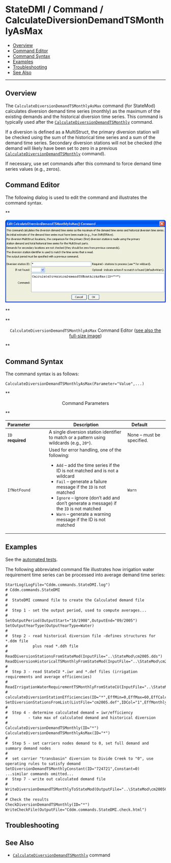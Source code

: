 # StateDMI / Command / CalculateDiversionDemandTSMonthlyAsMax #

* [Overview](#overview)
* [Command Editor](#command-editor)
* [Command Syntax](#command-syntax)
* [Examples](#examples)
* [Troubleshooting](#troubleshooting)
* [See Also](#see-also)

-------------------------

## Overview ##

The `CalculateDiversionDemandTSMonthlyAsMax` command (for StateMod) 
calculates diversion demand time series (monthly) as the maximum of the
existing demands and the historical diversion time series.
This command is typically used after the
[`CalculateDiversionDemandTSMonthly`](../CalculateDiversionDemandTSMonthly/CalculateDiversionDemandTSMonthly.md) command.

If a diversion is defined as a MultiStruct,
the primary diversion station will be checked using the sum of the
historical time series and a sum of the demand time series.
Secondary diversion stations will not be checked (the demand will likely
have been set to zero in a previous
[`CalculateDiversionDemandTSMonthly`](../CalculateDiversionDemandTSMonthly/CalculateDiversionDemandTSMonthly.md) command).

If necessary, use set commands after this command to force demand time series values (e.g., zeros).

## Command Editor ##

The following dialog is used to edit the command and illustrates the command syntax.

**<p style="text-align: center;">
![CalculateDiversionDemandTSMonthlyAsMax](CalculateDiversionDemandTSMonthlyAsMax.png)
</p>**

**<p style="text-align: center;">
`CalculateDiversionDemandTSMonthlyAsMax` Command Editor (<a href="../CalculateDiversionDemandTSMonthlyAsMax.png">see also the full-size image</a>)
</p>**

## Command Syntax ##

The command syntax is as follows:

```text
CalculateDiversionDemandTSMonthlyAsMax(Parameter="Value",...)
```
**<p style="text-align: center;">
Command Parameters
</p>**

| **Parameter**&nbsp;&nbsp;&nbsp;&nbsp;&nbsp;&nbsp;&nbsp;&nbsp;&nbsp;&nbsp;&nbsp;&nbsp; | **Description** | **Default**&nbsp;&nbsp;&nbsp;&nbsp;&nbsp;&nbsp;&nbsp;&nbsp;&nbsp;&nbsp; |
| --------------|-----------------|----------------- |
| `ID`<br>**required**| A single diversion station identifier to match or a pattern using wildcards (e.g., `20*`). | None – must be specified. |
| `IfNotFound` | Used for error handling, one of the following:<ul><li>`Add` – add the time series if the ID is not matched and is not a wildcard</li><li>`Fail` – generate a failure message if the `ID` is not matched</li><li>`Ignore` – ignore (don’t add and don’t generate a message) if the `ID` is not matched</li><li>`Warn` – generate a warning message if the ID is not matched</li></ul> | `Warn` |

## Examples ##

See the [automated tests](https://github.com/OpenCDSS/cdss-app-statedmi-test/tree/master/test/regression/commands/CalculateDiversionDemandTSMonthlyAsMax).

The following abbreviated command file illustrates how irrigation water requirement
time series can be processed into average demand time series:

```
StartLog(LogFile="Cddm.commands.StateDMI.log")
# Cddm.commands.StateDMI
#
#  StateDMI command file to create the Calculated demand file
#
#  Step 1 - set the output period, used to compute averages...
#
SetOutputPeriod(OutputStart="10/1908",OutputEnd="09/2005")
SetOutputYearType(OutputYearType=Water)
#
#  Step 2 - read historical diversion file -defines structures for *.ddm file
#           plus read *.ddh file
#
ReadDiversionStationsFromStateMod(InputFile="..\StateMod\cm2005.dds")
ReadDiversionHistoricalTSMonthlyFromStateMod(InputFile="..\StateMod\cm2005.ddh")
#
#  Step 3 - read StateCU *.iwr and *.def files (irrigation requirements and average efficiencies)
#
ReadIrrigationWaterRequirementTSMonthlyFromStateCU(InputFile="..\StateMod\cm2005.iwr")
# calculateDiversionStationEfficiencies(ID="*",EffMin=0,EffMax=60,EffCalcStart=10/1974,EffCalcEnd=9/2004,LEZeroInAverage=False)
SetDiversionStationsFromList(ListFile="cm2005.def",IDCol="1",EffMonthlyCol="2",Delim="Space",MergeDelim=True)
#
#  Step 4 - determine calculated demand = iwr/efficiency
#         - take max of calculated demand and historical diversion
#
CalculateDiversionDemandTSMonthly(ID="*")
CalculateDiversionDemandTSMonthlyAsMax(ID="*")
#
#  Step 5 - set carriers nodes demand to 0, set full demand and summary demand nodes
#
#  set carrier "transbasin" diversion to Divide Creek to "0", use operating rules to satisfy demand
SetDiversionDemandTSMonthlyConstant(ID="724721",Constant=0)
...similar commands omitted...
#  Step 7 - write out calculated demand file
#
WriteDiversionDemandTSMonthlyToStateMod(OutputFile="..\StateMod\cm2005C.ddm")
#
# Check the results
CheckDiversionDemandTSMonthly(ID="*")
WriteCheckFile(OutputFile="Cddm.commands.StateDMI.check.html")
```

## Troubleshooting ##

## See Also ##

* [`CalculateDiversionDemandTSMonthly`](../CalculateDiversionDemandTSMonthly/CalculateDiversionDemandTSMonthly.md) command
